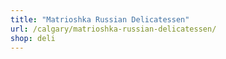 ```yaml
---
title: "Matrioshka Russian Delicatessen"
url: /calgary/matrioshka-russian-delicatessen/
shop: deli
---
```


